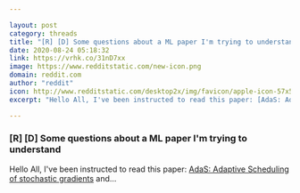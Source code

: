 ```yaml
---

layout: post
category: threads
title: "[R] [D] Some questions about a ML paper I'm trying to understand"
date: 2020-08-24 05:18:32
link: https://vrhk.co/31nD7xx
image: https://www.redditstatic.com/new-icon.png
domain: reddit.com
author: "reddit"
icon: http://www.redditstatic.com/desktop2x/img/favicon/apple-icon-57x57.png
excerpt: "Hello All, I've been instructed to read this paper: [AdaS: Adaptive Scheduling of stochastic gradients](<https://arxiv.org/pdf/2006.06587.pdf>) and..."

---
```


### [R] [D] Some questions about a ML paper I'm trying to understand

Hello All, I've been instructed to read this paper: [AdaS: Adaptive Scheduling of stochastic gradients](<https://arxiv.org/pdf/2006.06587.pdf>) and...